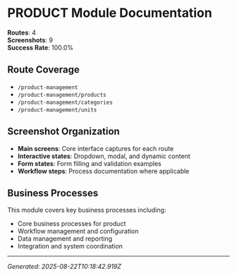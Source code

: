 # PRODUCT Module Documentation

**Routes**: 4  
**Screenshots**: 9  
**Success Rate**: 100.0%

## Route Coverage

- `/product-management`
- `/product-management/products`
- `/product-management/categories`
- `/product-management/units`

## Screenshot Organization

- **Main screens**: Core interface captures for each route
- **Interactive states**: Dropdown, modal, and dynamic content
- **Form states**: Form filling and validation examples
- **Workflow steps**: Process documentation where applicable

## Business Processes

This module covers key business processes including:

- Core business processes for product
- Workflow management and configuration
- Data management and reporting
- Integration and system coordination

---

*Generated: 2025-08-22T10:18:42.919Z*
